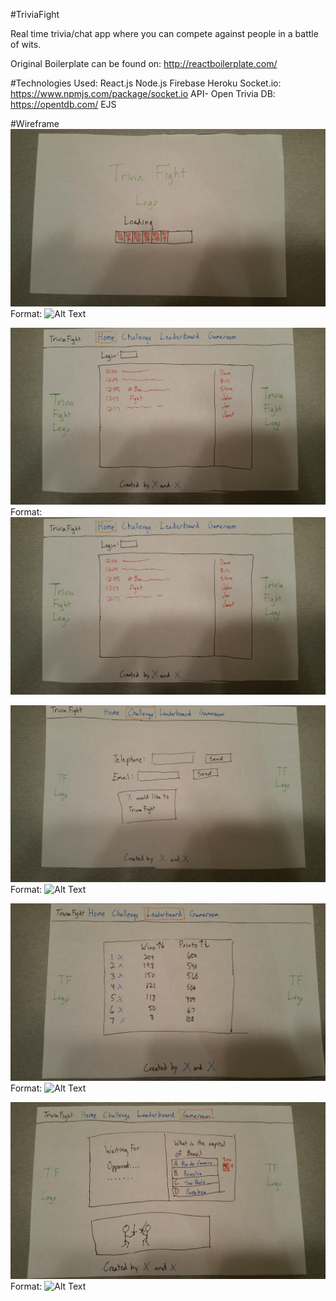 #TriviaFight

Real time trivia/chat app where you can compete against people in a battle of wits.

Original Boilerplate can be found on: http://reactboilerplate.com/

#Technologies Used:
React.js
Node.js
Firebase
Heroku
Socket.io: https://www.npmjs.com/package/socket.io
API- Open Trivia DB: https://opentdb.com/
EJS

#Wireframe
![GitHub Logo](/images/Wireframe1.jpg)
Format: ![Alt Text](url)

![GitHub Stuff](/images/Wireframe2.jpg)
Format: ![Alt Text](/images/Wireframe2.jpg)

![GitHub Logo](/images/Wireframe3.jpg)
Format: ![Alt Text](url)

![GitHub Logo](/images/Wireframe4.jpg)
Format: ![Alt Text](url)

![GitHub Logo](/images/Wireframe5.jpg)
Format: ![Alt Text](url)
